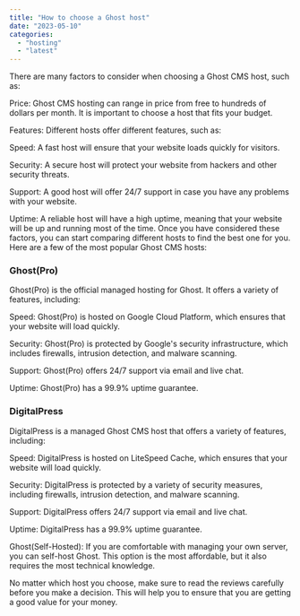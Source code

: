 ```yaml
---
title: "How to choose a Ghost host"
date: "2023-05-10"
categories: 
  - "hosting"
  - "latest"
---
```


There are many factors to consider when choosing a Ghost CMS host, such as:

Price: Ghost CMS hosting can range in price from free to hundreds of dollars per month. It is important to choose a host that fits your budget.

Features: Different hosts offer different features, such as:

Speed: A fast host will ensure that your website loads quickly for visitors.

Security: A secure host will protect your website from hackers and other security threats.

Support: A good host will offer 24/7 support in case you have any problems with your website.

Uptime: A reliable host will have a high uptime, meaning that your website will be up and running most of the time. Once you have considered these factors, you can start comparing different hosts to find the best one for you. Here are a few of the most popular Ghost CMS hosts:

### Ghost(Pro)

Ghost(Pro) is the official managed hosting for Ghost. It offers a variety of features, including:

Speed: Ghost(Pro) is hosted on Google Cloud Platform, which ensures that your website will load quickly.

Security: Ghost(Pro) is protected by Google's security infrastructure, which includes firewalls, intrusion detection, and malware scanning.

Support: Ghost(Pro) offers 24/7 support via email and live chat.

Uptime: Ghost(Pro) has a 99.9% uptime guarantee.

### DigitalPress

DigitalPress is a managed Ghost CMS host that offers a variety of features, including:

Speed: DigitalPress is hosted on LiteSpeed Cache, which ensures that your website will load quickly.

Security: DigitalPress is protected by a variety of security measures, including firewalls, intrusion detection, and malware scanning.

Support: DigitalPress offers 24/7 support via email and live chat.

Uptime: DigitalPress has a 99.9% uptime guarantee.

Ghost(Self-Hosted): If you are comfortable with managing your own server, you can self-host Ghost. This option is the most affordable, but it also requires the most technical knowledge.

No matter which host you choose, make sure to read the reviews carefully before you make a decision. This will help you to ensure that you are getting a good value for your money.
